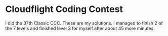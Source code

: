 # Cloudflight Coding Contest
I did the 37th Classic CCC. These are my solutions. 
I managed to finish 2 of the 7 levels and finished level 3 for myself after about 45 more minutes. 
